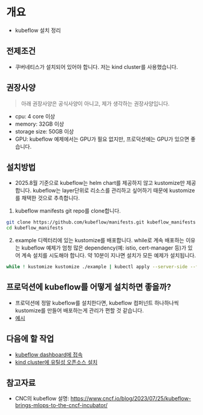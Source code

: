 # 개요

* kubeflow 설치 정리

## 전제조건

* 쿠버네티스가 설치되어 있어야 합니다. 저는 kind cluster를 사용했습니다.

## 권장사양

> 아래 권장사양은 공식사양이 아니고, 제가 생각하는 권장사양입니다.

* cpu: 4 core 이상
* memory: 32GB 이상
* storage size: 50GB 이상
* GPU: kubeflow 예제에서는 GPU가 필요 없지만, 프로덕션에는 GPU가 있으면 좋습니다.

## 설치방법

* 2025.8월 기준으로 kubeflow는 helm chart를 제공하지 않고 kustomize만 제공합니다. kubeflow는 layer단위로 리소스를 관리하고 싶어하기 때문에 kustomize를 채택한 것으로 추측합니다.

1. kubeflow manifests git repo를 clone합니다.

```sh
git clone https://github.com/kubeflow/manifests.git kubeflow_manifests
cd kubeflow_manifests
```

2. example 디렉터리에 있는 kustomize를 배포합니다. while로 계속 배포하는 이유는 kubeflow 예제가 엄청 많은 dependency(예: istio, cert-manager 등)가 있어 계속 설치를 시도해야 합니다. 약 10분이 지나면 설치가 모든 예제가 설치됩니다.

```sh
while ! kustomize kustomize ./example | kubectl apply --server-side --force-conflicts -f -; do echo "Retrying to apply resources"; sleep 20; done
```

## 프로덕션에 kubeflow를 어떻게 설치하면 좋을까?

* 프로덕션에 정말 kubeflow를 설치한다면, kubeflow 컴퍼넌트 하나하나씩 kustomize를 만들어 배포하는게 관리가 편할 것 같습니다.
* [예시](./components/)

## 다음에 할 작업

* [kubeflow dashboard에 접속](../dashboard/)
* [kind cluster에 유틸성 오픈소스 설치](../../../tools/kind-cluster/)

## 참고자료

* CNC의 kubeflow 설명: https://www.cncf.io/blog/2023/07/25/kubeflow-brings-mlops-to-the-cncf-incubator/
